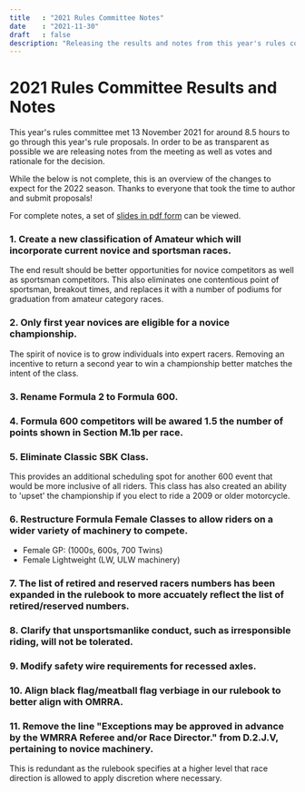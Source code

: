```yaml
---
title   : "2021 Rules Committee Notes"
date    : "2021-11-30"
draft   : false
description: "Releasing the results and notes from this year's rules committee."
---
```


# 2021 Rules Committee Results and Notes

This year's rules committee met 13 November 2021 for around 8.5 hours to go through this year's rule proposals. In order to be as transparent as possible we are releasing notes from the meeting as well as votes and rationale for the decision.

While the below is not complete, this is an overview of the changes to expect for the 2022 season. Thanks to everyone that took the time to author and submit proposals!

For complete notes, a set of [slides in pdf form](/downloads/2021/2021%20Rules%20Proposals.pdf) can be viewed.

### 1. Create a new classification of Amateur which will incorporate current novice and sportsman races.

The end result should be better opportunities for novice competitors as well as sportsman competitors. This also eliminates one contentious point of sportsman, breakout times, and replaces it with a number of podiums for graduation from amateur category races.

### 2. Only first year novices are eligible for a novice championship.

The spirit of novice is to grow individuals into expert racers. Removing an incentive to return a second year to win a championship better matches the intent of the class.

### 3. Rename Formula 2 to Formula 600.

### 4. Formula 600 competitors will be awared 1.5 the number of points shown in Section M.1b per race.

### 5. Eliminate Classic SBK Class.

This provides an additional scheduling spot for another 600 event that would be more inclusive of all riders. This class has also created an ability to 'upset' the championship if you elect to ride a 2009 or older motorcycle.

### 6. Restructure Formula Female Classes to allow riders on a wider variety of machinery to compete.

- Female GP: (1000s, 600s, 700 Twins)
- Female Lightweight (LW, ULW machinery)

### 7. The list of retired and reserved racers numbers has been expanded in the rulebook to more accuately reflect the list of retired/reserved numbers.

### 8. Clarify that unsportsmanlike conduct, such as irresponsible riding, will not be tolerated.

### 9. Modify safety wire requirements for recessed axles.

### 10. Align black flag/meatball flag verbiage in our rulebook to better align with OMRRA.

### 11. Remove the line "Exceptions may be approved in advance by the WMRRA Referee and/or Race Director." from D.2.J.V, pertaining to novice machinery.

This is redundant as the rulebook specifies at a higher level that race direction is allowed to apply discretion where necessary.
